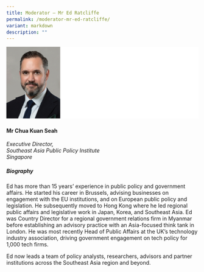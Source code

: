 ```yaml
---
title: Moderator – Mr Ed Ratcliffe
permalink: /moderator-mr-ed-ratcliffe/
variant: markdown
description: ""
---
```

![](/images/2025%20speakers/Ed_Ratcliffe.png)
#### **Mr Chua Kuan Seah**

*Executive Director, <br>Southeast Asia Public Policy Institute<br>Singapore*

##### **Biography**
Ed has more than 15 years’ experience in public policy and government affairs. He started his career in Brussels, advising businesses on engagement with the EU institutions, and on European public policy and legislation. He subsequently moved to Hong Kong where he led regional public affairs and legislative work in Japan, Korea, and Southeast Asia. Ed was Country Director for a regional government relations firm in Myanmar before establishing an advisory practice with an Asia-focused think tank in London. He was most recently Head of Public Affairs at the UK’s technology industry association, driving government engagement on tech policy for 1,000 tech firms.

Ed now leads a team of policy analysts, researchers, advisors and partner institutions across the Southeast Asia region and beyond.